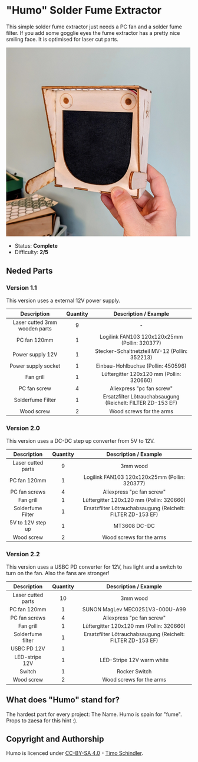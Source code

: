 # "Humo" Solder Fume Extractor

This simple solder fume extractor just needs a PC fan and a solder fume filter. If you add some gogglie eyes the fume extractor has a pretty nice smiling face. It is optimised for laser cut parts.

<img src="manual/images/thumbnail.jpg" width=500px alt="Humo is happy">

- Status: **Complete**
- Difficulty: **2/5**

## Neded Parts

### Version 1.1
This version uses a external 12V power supply.

|          Description          | Quantity |                    Description / Example                    |
|:-----------------------------:|:--------:|:-----------------------------------------------------------:|
| Laser cutted 3mm wooden parts | 9        | -                                                           |
| PC fan 120mm                  | 1        | Logilink FAN103 120x120x25mm (Pollin: 320377)               |
| Power supply 12V              | 1        | Stecker-Schaltnetzteil MV-12 (Pollin: 352213)               |
| Power supply socket           | 1        | Einbau-Hohlbuchse (Pollin: 450596)                          |
| Fan grill                     | 1        | Lüftergitter 120x120 mm (Pollin: 320660)                    |
| PC fan screw                  | 4        | Aliexpress "pc fan screw"                                   |
| Solderfume Filter             | 1        | Ersatzfilter Lötrauchabsaugung (Reichelt: FILTER ZD-153 EF) |
| Wood screw                    | 2        | Wood screws for the arms                                    |

### Version 2.0
This version uses a DC-DC step up converter from 5V to 12V.

|     Description    | Quantity |                    Description / Example                    |
|:------------------:|:--------:|:-----------------------------------------------------------:|
| Laser cutted parts | 9        | 3mm wood                                                    |
| PC fan 120mm       | 1        | Logilink FAN103 120x120x25mm (Pollin: 320377)               |
| PC fan screws      | 4        | Aliexpress "pc fan screw"                                   |
| Fan grill          | 1        | Lüftergitter 120x120 mm (Pollin: 320660)                    |
| Solderfume Filter  | 1        | Ersatzfilter Lötrauchabsaugung (Reichelt: FILTER ZD-153 EF) |
| 5V to 12V step up  | 1        | MT3608 DC-DC                                                |
| Wood screw         | 2        | Wood screws for the arms                                    |

### Version 2.2
This version uses a USBC PD converter for 12V, has light and a switch to turn on the fan. Also the fans are stronger!

|     Description    | Quantity |                    Description / Example                    |
|:------------------:|:--------:|:-----------------------------------------------------------:|
| Laser cutted parts | 10       | 3mm wood                                                    |
| PC fan 120mm       | 1        | SUNON MagLev MEC0251V3-000U-A99                             |
| PC fan screws      | 4        | Aliexpress "pc fan screw"                                   |
| Fan grill          | 1        | Lüftergitter 120x120 mm (Pollin: 320660)                    |
| Solderfume filter  | 1        | Ersatzfilter Lötrauchabsaugung (Reichelt: FILTER ZD-153 EF) |
| USBC PD 12V        | 1        |                                                             |
| LED-stripe 12V     | 1        | LED-Stripe 12V warm white                                   |
| Switch             | 1        | Rocker Switch                                               |
| Wood screw         | 2        | Wood screws for the arms                                    |


## What does "Humo" stand for?
The hardest part for every project: The Name. Humo is spain for "fume". Props to zaesa for this hint :).

## Copyright and Authorship
Humo is licenced under [CC-BY-SA 4.0](https://creativecommons.org/licenses/by-sa/4.0/) - [Timo Schindler](https://www.timoschindler.de).

